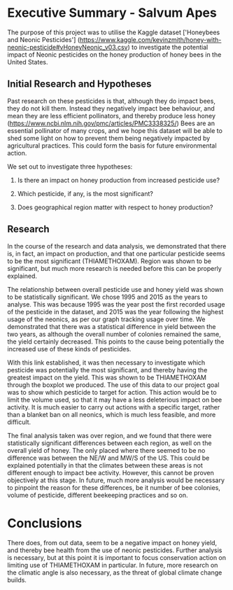 Executive Summary - Salvum Apes
===================================

The purpose of this project was to utilise the Kaggle dataset ['Honeybees and Neonic Pesticides']
(https://www.kaggle.com/kevinzmith/honey-with-neonic-pesticide#vHoneyNeonic_v03.csv)
to investigate the potential impact of Neonic pesticides on the honey production of honey bees in the United States.

## Initial Research and Hypotheses

Past research on these pesticides is that, although they do impact bees, they do not kill them. Instead they negatively impact
bee behaviour, and mean they are less efficient pollinators, and thereby produce less honey (https://www.ncbi.nlm.nih.gov/pmc/articles/PMC3338325/)
Bees are an essential pollinator of many crops, and we hope this dataset will be able to shed some light on how to prevent
them being negatively impacted by agricultural practices. This could form the basis for future environmental action. 


We set out to investigate three hypotheses:

1) Is there an impact on honey production from increased pesticide use?


2) Which pesticide, if any, is the most significant?


3) Does geographical region matter with respect to honey production?

## Research


In the course of the research and data analysis, we demonstrated that there is, in fact, an impact on production, and that 
one particular pesticide seems to be the most significant (THIAMETHOXAM). Region was shown to be significant, but much more
research is needed before this can be properly explained.

The relationship between overall pesticide use and honey yield was shown to be statistically significant. We chose 1995 and 
2015 as the years to analyse. This was because 1995 was the year post the first recorded usage of the pesticide in the dataset,
and 2015 was the year following the highest usage of the neonics, as per our graph tracking usage over time. We demonstrated that
there was a statistical difference in yield between the two years, as although the overall number of colonies remained the same, 
the yield certainly decreased. This points to the cause being potentially the increased use of these kinds of pesticides.

With this link established, it was then necessary to investigate which pesticide was potentially the most significant, and thereby
having the greatest impact on the yield. This was shown to be THIAMETHOXAM through the boxplot we produced. The use of this
data to our project goal was to show which pesticide to target for action. This action would be to limit the volume used,
so that it may have a less deleterious impact on bee activity. It is much easier to carry out actions with a specific target,
rather than a blanket ban on all neonics, which is much less feasible, and more difficult.

The final analysis taken was over region, and we found that there were statistically significant differences between each region,
as well on the overall yield of honey. The only placed where there seemed to be no difference was between the NE/W and MW/S of
the US. This could be explained potentially in that the climates between these areas is not different enough to impact bee 
activity. However, this cannot be proven objectively at this stage. In future, much more analysis would be necessary to 
pinpoint the reason for these differences, be it number of bee colonies, volume of pesticide, different beekeeping practices
and so on. 


Conclusions
===============

There does, from out data, seem to be a negative impact on honey yield, and thereby bee health from the use of neonic pesticides.
Further analysis is necessary, but at this point it is important to focus conservation action on limiting use of THIAMETHOXAM in
particular. In future, more research on the climatic angle is also necessary, as the threat of global climate change builds. 
